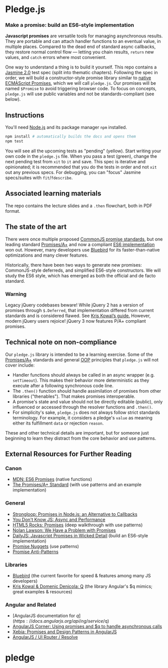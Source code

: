 # Pledge.js

### Make a promise: build an ES6-style implementation

**Javascript promises** are versatile tools for managing asynchronous results. They are portable and can attach handler functions to an eventual value, in multiple places. Compared to the dead end of standard async callbacks, they restore normal control flow — letting you chain results, `return` new values, and `catch` errors where most convenient.

One way to understand a thing is to build it yourself. This repo contains a [Jasmine 2.0](http://jasmine.github.io/2.0/introduction.html) test spec (split into thematic chapters). Following the spec in order, we will build a constructor-style promise library similar to [native ECMAScript Promises](https://mzl.la/1jLTOHB), which we will call `pledge.js`. Our promises will be named `$Promise` to avoid triggering browser code. To focus on concepts, `pledge.js` will use public variables and not be standards-compliant (see below).

## Instructions

You'll need [Node.js](http://nodejs.org) and its package manager `npm` installed.

```sh
npm install # automatically builds the docs and opens them
npm test
```

You will see all the upcoming tests as "pending" (yellow). Start writing your own code in the `pledge.js` file. When you pass a test (green), change the next pending test from `xit` to `it` and save. This spec is iterative and opinionated; it is recommended that you do the tests in order and not `xit` out any previous specs. For debugging, you can "focus" Jasmine specs/suites with `fit`/`fdescribe`.

## Associated learning materials

The repo contains the lecture slides and a `.then` flowchart, both in PDF format.

## The state of the art

There were once multiple proposed [CommonJS promise standards](http://wiki.commonjs.org/wiki/Promises), but one leading standard [Promises/A+](https://www.promisejs.org) and now a compliant [ES6 implementation](https://developer.mozilla.org/en-US/docs/Web/JavaScript/Reference/Global_Objects/Promise) won out. However, many developers use [Bluebird](https://github.com/petkaantonov/bluebird) for its faster-than-native optimizations and many clever features.

Historically, there have been two ways to generate new promises: CommonJS-style deferreds, and simplified ES6-style constructors. We will study the ES6 style, which has emerged as both the official and de facto standard.

### Warning

Legacy jQuery codebases beware! While jQuery 2 has a version of promises through `$.Deferred`, that implementation differed from current standards and is considered flawed. See [Kris Kowal’s guide.](https://github.com/kriskowal/q/wiki/Coming-from-jQuery) However, modern jQuery users rejoice! jQuery 3 now features P/A+ compliant promises.

## Technical note on non-compliance

Our `pledge.js` library is intended to be a learning exercise. Some of the [Promises/A+](https://promisesaplus.com) standards and general [OOP](http://en.wikipedia.org/wiki/Object-oriented_programming) principles that `pledge.js` will not cover include:

* Handler functions should always be called in an async wrapper (e.g. `setTimeout`). This makes their behavior more deterministic as they execute after a following synchronous code line.
* The `.then()` function should handle assimilation of promises from other libraries ("thenables"). That makes promises interoperable.
* A promise's state and value should not be directly editable (public), only influenced or accessed through the resolver functions and `.then()`.
* For simplicity's sake, `pledge.js` does not always follow strict standards terminology. For example, it considers a pledge's `value` as meaning either its fulfillment `data` or rejection `reason`.

These and other technical details are important, but for someone just beginning to learn they distract from the core behavior and use patterns.

## External Resources for Further Reading

### Canon

* [MDN: ES6 Promises](https://developer.mozilla.org/en-US/docs/Web/JavaScript/Reference/Global_Objects/Promise) (native functions)
* [The Promises/A+ Standard](https://www.promisejs.org) (with use patterns and an example implementation)

### General

* [Strongloop: Promises in Node.js: an Alternative to Callbacks](https://strongloop.com/strongblog/promises-in-node-js-an-alternative-to-callbacks/)
* [You Don't Know JS: Async and Performance](https://github.com/getify/You-Dont-Know-JS/blob/master/async%20%26%20performance/README.md)
* [HTML5 Rocks: Promises](http://www.html5rocks.com/en/tutorials/es6/promises/) (deep walkthrough with use patterns)
* [Nolan Lawson: We Have a Problem with Promises](http://pouchdb.com/2015/05/18/we-have-a-problem-with-promises.html)
* [DailyJS: Javascript Promises in Wicked Detail](http://dailyjs.com/2014/02/20/promises-in-detail/) (build an ES6-style implementation)
* [Promise Nuggets](http://spion.github.io/promise-nuggets/) (use patterns)
* [Promise Anti-Patterns](http://taoofcode.net/promise-anti-patterns/)

### Libraries

* [Bluebird](http://bluebirdjs.com) (the current favorite for speed & features among many JS developers)
* [Kris Kowal & Domenic Denicola: Q](https://github.com/kriskowal/q) (the library Angular's $q mimics; great examples & resources)

### Angular and Related

* [AngularJS documentation for $q](https://docs.angularjs.org/api/ng/service/$q)
* [AngularJS Corner: Using promises and $q to handle asynchronous calls](http://chariotsolutions.com/blog/post/angularjs-corner-using-promises-q-handle-asynchronous-calls/)
* [Xebia: Promises and Design Patterns in AngularJS](http://blog.xebia.com/2014/02/23/promises-and-design-patterns-in-angularjs/)
* [AngularJS / UI Router / Resolve](http://www.jvandemo.com/how-to-resolve-angularjs-resources-with-ui-router/)
# pledge
